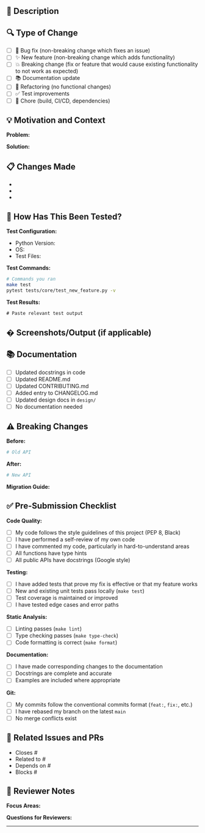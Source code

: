 ## 🎯 Description

<!-- Provide a clear and concise description of what this PR accomplishes -->

## 🔍 Type of Change

<!-- Check all that apply -->

- [ ] 🐛 Bug fix (non-breaking change which fixes an issue)
- [ ] ✨ New feature (non-breaking change which adds functionality)
- [ ] 💥 Breaking change (fix or feature that would cause existing functionality to not work as expected)
- [ ] 📚 Documentation update
- [ ] 🔨 Refactoring (no functional changes)
- [ ] ✅ Test improvements
- [ ] 🔧 Chore (build, CI/CD, dependencies)

## 💡 Motivation and Context

<!-- Why is this change needed? What problem does it solve? -->
<!-- Link to related issues: Closes #123, Fixes #456 -->

**Problem:**

**Solution:**

## 📋 Changes Made

<!-- List key changes in bullet points -->

- 
- 
- 

## 🧪 How Has This Been Tested?

<!-- Describe the tests you ran to verify your changes -->

**Test Configuration:**
- Python Version:
- OS:
- Test Files:

**Test Commands:**
```bash
# Commands you ran
make test
pytest tests/core/test_new_feature.py -v
```

**Test Results:**
```
# Paste relevant test output
```

## � Screenshots/Output (if applicable)

<!-- Add screenshots, CLI output, or DAG visualizations -->

## 📚 Documentation

<!-- Check all that apply -->

- [ ] Updated docstrings in code
- [ ] Updated README.md
- [ ] Updated CONTRIBUTING.md
- [ ] Added entry to CHANGELOG.md
- [ ] Updated design docs in `design/`
- [ ] No documentation needed

## ⚠️ Breaking Changes

<!-- If this PR introduces breaking changes, describe them and migration path -->

**Before:**
```python
# Old API
```

**After:**
```python
# New API
```

**Migration Guide:**

## ✅ Pre-Submission Checklist

<!-- Check all items before submitting -->

**Code Quality:**
- [ ] My code follows the style guidelines of this project (PEP 8, Black)
- [ ] I have performed a self-review of my own code
- [ ] I have commented my code, particularly in hard-to-understand areas
- [ ] All functions have type hints
- [ ] All public APIs have docstrings (Google style)

**Testing:**
- [ ] I have added tests that prove my fix is effective or that my feature works
- [ ] New and existing unit tests pass locally (`make test`)
- [ ] Test coverage is maintained or improved
- [ ] I have tested edge cases and error paths

**Static Analysis:**
- [ ] Linting passes (`make lint`)
- [ ] Type checking passes (`make type-check`)
- [ ] Code formatting is correct (`make format`)

**Documentation:**
- [ ] I have made corresponding changes to the documentation
- [ ] Docstrings are complete and accurate
- [ ] Examples are included where appropriate

**Git:**
- [ ] My commits follow the conventional commits format (`feat:`, `fix:`, etc.)
- [ ] I have rebased my branch on the latest `main`
- [ ] No merge conflicts exist

## 🔗 Related Issues and PRs

<!-- Link related issues and PRs -->

- Closes #
- Related to #
- Depends on #
- Blocks #

## 🤝 Reviewer Notes

<!-- Any specific areas you want reviewers to focus on? -->

**Focus Areas:**

**Questions for Reviewers:**

---

<!-- Thank you for your contribution! 🎉 -->
